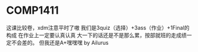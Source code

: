 # COMP1411
这课比较卷，xdm注意平时了嗷
我们是3quiz（选择）+3ass（作业）+1Final的构成
在作业上一定要认真认真
大一下的话还是不是那么累，按部就班的走成绩一定不会差的。
但我还是A+嘿嘿嘿
by Ailurus
